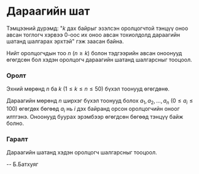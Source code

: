 Дараагийн шат
=============

Тэмцээний дүрэмд: "$k$ дах байрыг эзэлсэн оролцогчтой тэнцүү оноо авсан тоглогч хэрвээ 0-оос их оноо авсан тохиолдолд дараагийн шатанд шалгарах эрхтэй" гэж заасан байна.

Нийт оролцогчдын тоо $n$ ($n≥k$) болон тэдгээрийн авсан оноонууд өгөгдсөн бол хэдэн оролцогч дараагийн шатанд шалгарсныг тооцоол.

### Оролт

Эхний мөрөнд $n$ ба $k$ ($1≤k≤n≤50$) бүхэл тоонууд өгөгдөнө.

Дараагийн мөрөнд $n$ ширхэг бүхэл тоонууд болох $a_1, a_2, ..., a_n$ ($0≤a_i≤100$) өгөгдөх бөгөөд $a_i$ нь $i$ дэх байранд орсон оролцогчийн оноог илтгэнэ. Оноонууд буурах эрэмбээр өгөгдсөн бөгөөд тэнцүү байж болно. 

### Гаралт

Дараагийн шатанд хэдэн оролцогч шалгарсныг тооцоол.

-- Б.Батхуяг
